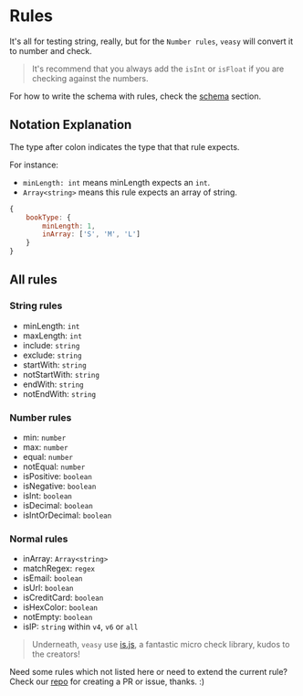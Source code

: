 # Rules

It's all for testing string, really, but for the `Number rules`, `veasy` will convert it to number and check.

> It's recommend that you always add the `isInt` or `isFloat` if you are checking against the numbers.

For how to write the schema with rules, check the [schema](/schema) section.

## Notation Explanation

The type after colon indicates the type that that rule expects.

For instance:

- `minLength: int` means minLength expects an `int`.
- `Array<string>` means this rule expects an array of string.

```javascript
{
    bookType: {
        minLength: 1,
        inArray: ['S', 'M', 'L']
    }
}
```

## All rules

### String rules

- minLength: `int`
- maxLength: `int`
- include: `string`
- exclude: `string`
- startWith: `string`
- notStartWith: `string`
- endWith: `string`
- notEndWith: `string`

### Number rules

- min: `number`
- max: `number`
- equal: `number`
- notEqual: `number`
- isPositive: `boolean`
- isNegative: `boolean`
- isInt: `boolean`
- isDecimal: `boolean`
- isIntOrDecimal: `boolean`

### Normal rules

- inArray: `Array<string>`
- matchRegex: `regex`
- isEmail: `boolean`
- isUrl: `boolean`
- isCreditCard: `boolean`
- isHexColor: `boolean`
- notEmpty: `boolean`
- isIP: `string` within `v4`, `v6` or `all`


> Underneath, `veasy` use [is.js](http://is.js.org/), a fantastic micro check library, kudos to the creators!

Need some rules which not listed here or need to extend the current rule? Check our [repo](https://github.com/Albert-Gao/veasy) for creating a PR or issue, thanks. :)